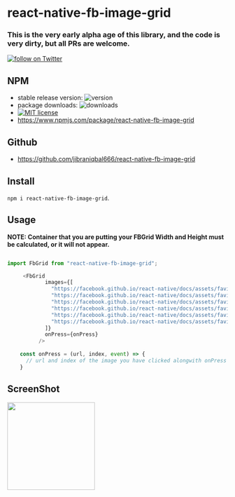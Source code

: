 # react-native-fb-image-grid
### This is the very early alpha age of this library, and the code is very dirty, but all PRs are welcome.

<a href="https://twitter.com/intent/follow?screen_name=jibraniqbal666">
        <img src="https://img.shields.io/twitter/follow/jibraniqbal666.svg?style=social&logo=twitter"
            alt="follow on Twitter"></a>

## NPM

- stable release version: ![version](https://img.shields.io/badge/version-0.0.5-blue.svg?cacheSeconds=2592000)
- package downloads: ![downloads](https://img.shields.io/badge/downloads-175%2Fweek-brightgreen.svg?cacheSeconds=2592000)
- [![MIT license](http://img.shields.io/badge/license-MIT-brightgreen.svg)](http://opensource.org/licenses/MIT)
- https://www.npmjs.com/package/react-native-fb-image-grid

## Github
- https://github.com/jibraniqbal666/react-native-fb-image-grid

## Install

`npm i react-native-fb-image-grid`.

## Usage

__NOTE: Container that you are putting your FBGrid Width and Height must be calculated, or it will not appear.__

```javascript

import FbGrid from "react-native-fb-image-grid";

     <FbGrid
            images={[
              "https://facebook.github.io/react-native/docs/assets/favicon.png",
              "https://facebook.github.io/react-native/docs/assets/favicon.png",
              "https://facebook.github.io/react-native/docs/assets/favicon.png",
              "https://facebook.github.io/react-native/docs/assets/favicon.png",
              "https://facebook.github.io/react-native/docs/assets/favicon.png",
              "https://facebook.github.io/react-native/docs/assets/favicon.png"
            ]}
            onPress={onPress}
          /> 
          
    const onPress = (url, index, event) => {
      // url and index of the image you have clicked alongwith onPress event.
    }
```
## ScreenShot
<img src="https://github.com/jibraniqbal666/react-native-fb-image-grid/blob/master/screenshots/Simulator%20Screen%20Shot%20-%20iPhone%20X%20-%202019-04-16%20at%2018.09.53.png?raw=true" width="200">

   
